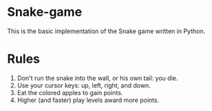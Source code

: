 # Snake-game
This is the basic implementation of the Snake game written in Python.

# Rules
1. Don't run the snake into the wall, or his own tail: you die.
2. Use your cursor keys: up, left, right, and down.
3. Eat the colored apples to gain points.
4. Higher (and faster) play levels award more points.
